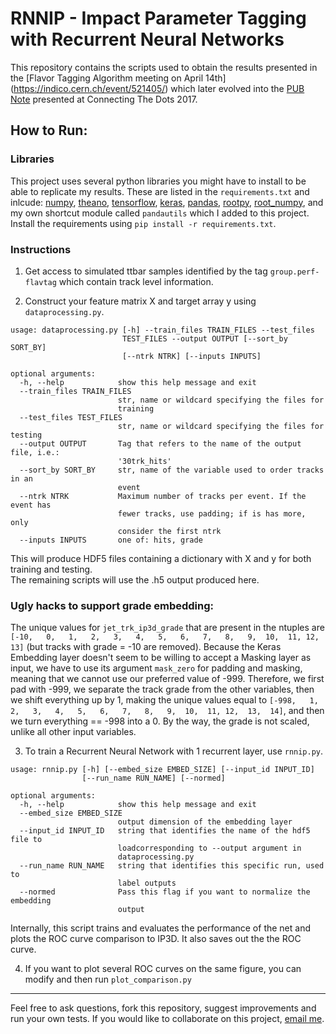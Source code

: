# RNNIP - Impact Parameter Tagging with Recurrent Neural Networks

This repository contains the scripts used to obtain the results presented in the [Flavor Tagging Algorithm meeting on April 14th] (https://indico.cern.ch/event/521405/) which later evolved into the [PUB Note](https://cds.cern.ch/record/2255226?ln=en) presented at Connecting The Dots 2017.

## How to Run:
### Libraries
This project uses several python libraries you might have to install to be able to replicate my results. These are listed in the `requirements.txt` and inlcude: [numpy](http://docs.scipy.org/doc/numpy-1.10.1/user/install.html), [theano](http://deeplearning.net/software/theano/install.html), [tensorflow](https://www.tensorflow.org/versions/r0.8/get_started/os_setup.html), [keras](https://github.com/fchollet/keras), [pandas](http://pandas.pydata.org/pandas-docs/stable/install.html), [rootpy](http://www.rootpy.org/install.html), [root_numpy](https://rootpy.github.io/root_numpy/install.html), and my own shortcut module called `pandautils` which I added to this project. Install the requirements using `pip install -r requirements.txt`.

### Instructions
1.   Get access to simulated ttbar samples identified by the tag `group.perf-flavtag` which contain track level information.

2.   Construct your feature matrix X and target array y using `dataprocessing.py`. 
```
usage: dataprocessing.py [-h] --train_files TRAIN_FILES --test_files
                         TEST_FILES --output OUTPUT [--sort_by SORT_BY]
                         [--ntrk NTRK] [--inputs INPUTS]

optional arguments:
  -h, --help            show this help message and exit
  --train_files TRAIN_FILES
                        str, name or wildcard specifying the files for
                        training
  --test_files TEST_FILES
                        str, name or wildcard specifying the files for testing
  --output OUTPUT       Tag that refers to the name of the output file, i.e.:
                        '30trk_hits'
  --sort_by SORT_BY     str, name of the variable used to order tracks in an
                        event
  --ntrk NTRK           Maximum number of tracks per event. If the event has
                        fewer tracks, use padding; if is has more, only
                        consider the first ntrk
  --inputs INPUTS       one of: hits, grade
```
This will produce HDF5 files containing a dictionary with X and y for both training and testing. </br>
The remaining scripts will use the .h5 output produced here.

### Ugly hacks to support grade embedding:
The unique values for `jet_trk_ip3d_grade` that are present in the ntuples are `[-10,   0,   1,   2,   3,   4,   5,   6,   7,   8,   9,  10,  11, 12,  13]` (but tracks with grade = -10 are removed). Because the Keras Embedding layer doesn't seem to be willing to accept a Masking layer as input, we have to use its argument `mask_zero` for padding and masking, meaning that we cannot use our preferred value of -999. Therefore, we first pad with -999, we separate the track grade from the other variables, then we shift everything up by 1, making the unique values equal to `[-998,   1,   2,   3,   4,   5,   6,   7,   8,   9,  10,  11, 12,  13,  14]`, and then we turn everything == -998 into a 0. By the way, the grade is not scaled, unlike all other input variables.

3.  To train a Recurrent Neural Network with 1 recurrent layer, use `rnnip.py`.
```
usage: rnnip.py [-h] [--embed_size EMBED_SIZE] [--input_id INPUT_ID]
                [--run_name RUN_NAME] [--normed]

optional arguments:
  -h, --help            show this help message and exit
  --embed_size EMBED_SIZE
                        output dimension of the embedding layer
  --input_id INPUT_ID   string that identifies the name of the hdf5 file to
                        loadcorresponding to --output argument in
                        dataprocessing.py
  --run_name RUN_NAME   string that identifies this specific run, used to
                        label outputs
  --normed              Pass this flag if you want to normalize the embedding
                        output

```
Internally, this script trains and evaluates the performance of the net and plots the ROC curve comparison to IP3D. It also saves out the the ROC curve.

4.   If you want to plot several ROC curves on the same figure, you can modify and then run `plot_comparison.py`

---

Feel free to ask questions, fork this repository, suggest improvements and run your own tests. If you would like to collaborate on this project, <a href="mailto:michela.paganini@cern.ch?Subject=IPNN" target="_top">email me</a>.
